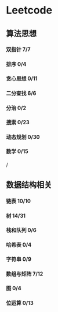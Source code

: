 # Leetcode


## 算法思想
#### 双指针      7/7
#### 排序        0/4
#### 贪心思想    0/11
#### 二分查找    6/6
#### 分治        0/2
#### 搜索        0/23
#### 动态规划    0/30
#### 数学        0/15

/

## 数据结构相关
#### 链表       10/10
#### 树         14/31
#### 栈和队列   0/6
#### 哈希表     0/4
#### 字符串     0/9
#### 数组与矩阵 7/12
#### 图         0/4
#### 位运算     0/13

